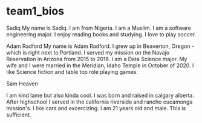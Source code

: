 # team1_bios

Sadiq
My name is Sadiq. I am from Nigeria. I am a Muslim. I am a software engineering major. I enjoy reading books and studying. I love to play soccer. 

Adam Radford
My name is Adam Radford. I grew up in Beaverton, Oregon - which is right next to Portland. I served my mission on the Navajo Reservation in Arizona from 2015 to 2016. I am a Data Science major. My wife and I were married in the Meridian, Idaho Temple in October of 2020. I like Science fiction and table top role playing games.

Sam Heaven

I am kind lame but also kinda cool. I was born and raised in calgary alberta. After highschool I served 
in the california riverside and rancho cucamonga mission's. I like cars and excercizing. I am 21 years old and male. 
This is sufficient. 


